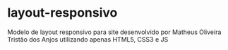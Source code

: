 # layout-responsivo
Modelo de layout responsivo para site desenvolvido por Matheus Oliveira Tristão dos Anjos utilizando apenas HTML5, CSS3 e JS
